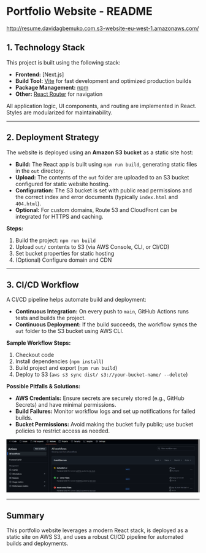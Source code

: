 # Portfolio Website - README

http://resume.davidagbemuko.com.s3-website-eu-west-1.amazonaws.com/

## 1. Technology Stack

This project is built using the following stack:

- **Frontend:** [Next.js]
- **Build Tool:** [Vite](https://vitejs.dev/) for fast development and optimized production builds
- **Package Management:** [npm](https://www.npmjs.com/)
- **Other:** [React Router](https://reactrouter.com/) for navigation

All application logic, UI components, and routing are implemented in React. Styles are modularized for maintainability.

---

## 2. Deployment Strategy

The website is deployed using an **Amazon S3 bucket** as a static site host:

- **Build:** The React app is built using `npm run build`, generating static files in the `out` directory.
- **Upload:** The contents of the `out` folder are uploaded to an S3 bucket configured for static website hosting.
- **Configuration:** The S3 bucket is set with public read permissions and the correct index and error documents (typically `index.html` and `404.html`).
- **Optional:** For custom domains, Route 53 and CloudFront can be integrated for HTTPS and caching.

**Steps:**
1. Build the project: `npm run build`
2. Upload `out/` contents to S3 (via AWS Console, CLI, or CI/CD)
3. Set bucket properties for static hosting
4. (Optional) Configure domain and CDN

---

## 3. CI/CD Workflow

A CI/CD pipeline helps automate build and deployment:

- **Continuous Integration:** On every push to `main`, GitHub Actions runs tests and builds the project.
- **Continuous Deployment:** If the build succeeds, the workflow syncs the `out` folder to the S3 bucket using AWS CLI.

**Sample Workflow Steps:**
1. Checkout code
2. Install dependencies (`npm install`)
4. Build project and export (`npm run build`)
5. Deploy to S3 (`aws s3 sync dist/ s3://your-bucket-name/ --delete`)

**Possible Pitfalls & Solutions:**
- **AWS Credentials:** Ensure secrets are securely stored (e.g., GitHub Secrets) and have minimal permissions.
- **Build Failures:** Monitor workflow logs and set up notifications for failed builds.
- **Bucket Permissions:** Avoid making the bucket fully public; use bucket policies to restrict access as needed.

![workflow in action](image.png)

---

## Summary

This portfolio website leverages a modern React stack, is deployed as a static site on AWS S3, and uses a robust CI/CD pipeline for automated builds and deployments.